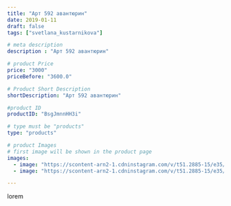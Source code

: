 ```yaml
---
title: "Арт 592 авантюрин"
date: 2019-01-11
draft: false
tags: ["svetlana_kustarnikova"]

# meta description
description : "Арт 592 авантюрин"

# product Price
price: "3000"
priceBefore: "3600.0"

# Product Short Description
shortDescription: "Арт 592 авантюрин"

#product ID
productID: "BsgJmnnHH3i"

# type must be "products"
type: "products"

# product Images
# first image will be shown in the product page
images:
  - image: "https://scontent-arn2-1.cdninstagram.com/v/t51.2885-15/e35/47691799_219825838967043_3067478791616367631_n.jpg?se=7&tp=1&_nc_ht=scontent-arn2-1.cdninstagram.com&_nc_cat=103&_nc_ohc=Sm4cjUHwqvwAX_5ta7a&oh=a6ce6fde5ad1347fb73084dde58b16e8&oe=606CCCBE&ig_cache_key=MTk1NDYwNDQ3MTc2Nzk5MTQ3Nw%3D%3D.2"
  - image: "https://scontent-arn2-1.cdninstagram.com/v/t51.2885-15/e35/47690762_224827591651245_3892471288649444207_n.jpg?se=7&tp=1&_nc_ht=scontent-arn2-1.cdninstagram.com&_nc_cat=109&_nc_ohc=d_lGSaiweOsAX_Lvqkr&oh=62d6ff3089b4aeed212b1e6d2ed6ce9f&oe=606D12A8&ig_cache_key=MTk1NDYwNDQ3MTc1OTYzMDE5Nw%3D%3D.2"

---
```

lorem
